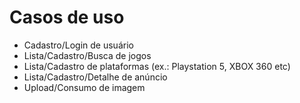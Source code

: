 # Casos de uso
- Cadastro/Login de usuário
- Lista/Cadastro/Busca de jogos
- Lista/Cadastro de plataformas (ex.: Playstation 5, XBOX 360 etc)
- Lista/Cadastro/Detalhe de anúncio
- Upload/Consumo de imagem
